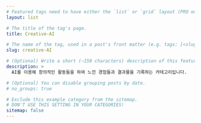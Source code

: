 ```yaml
---
# Featured tags need to have either the `list` or `grid` layout (PRO only).
layout: list

# The title of the tag's page.
title: Creative-AI

# The name of the tag, used in a post's front matter (e.g. tags: [<slug>]).
slug: creative-AI

# (Optional) Write a short (~150 characters) description of this featured tag.
description: >
  AI를 이용해 창의적인 활동들을 하여 느낀 경험들과 결과물을 기록하는 카테고리입니다.

# (Optional) You can disable grouping posts by date.
# no_groups: true

# Exclude this example category from the sitemap.
# DON'T USE THIS SETTING IN YOUR CATEGORIES!
sitemap: false
---
```

